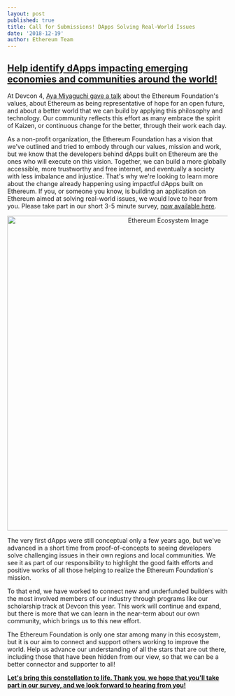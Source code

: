 ```yaml
---
layout: post
published: true
title: Call for Submissions! DApps Solving Real-World Issues
date: '2018-12-19'
author: Ethereum Team
---
```


## [Help identify dApps impacting emerging economies and communities around the world!](http://survey.ethereum.org)

At Devcon 4,  [Aya Miyaguchi gave a talk](https://slideslive.com/38911600/ef-values)  about the Ethereum Foundation's values, about Ethereum as being representative of hope for an open future, and about a better world that we can build by applying this philosophy and technology. Our community reflects this effort as many embrace the spirit of Kaizen, or continuous change for the better, through their work each day.

As a non-profit organization, the Ethereum Foundation has a vision that we've outlined and tried to embody through our values, mission and work, but we know that the developers behind dApps built on Ethereum are the ones who will execute on this vision. Together, we can build a more globally accessible, more trustworthy and free internet, and eventually a society with less imbalance and injustice. That's why we're looking to learn more about the change already happening using impactful dApps built on Ethereum. If you, or someone you know, is building an application on Ethereum aimed at solving real-world issues, we would love to hear from you. Please take part in our short 3-5 minute survey, [now available here](http://survey.ethereum.org).

<center><img src="https://blog.ethereum.org/img/2018/12/ef_ecosystem.png" alt="Ethereum Ecosystem Image" width="720"></center>

The very first dApps were still conceptual only a few years ago, but we've advanced in a short time from proof-of-concepts to seeing developers solve challenging issues in their own regions and local communities. We see it as part of our responsibility to highlight the good faith efforts and positive works of all those helping to realize the Ethereum Foundation's mission.

To that end, we have worked to connect new and underfunded builders with the most involved members of our industry through programs like our scholarship track at Devcon this year. This work will continue and expand, but there is more that we can learn in the near-term about our own community, which brings us to this new effort.

The Ethereum Foundation is only one star among many in this ecosystem, but it is our aim to connect and support others working to improve the world. Help us advance our understanding of all the stars that are out there, including those that have been hidden from our view, so that we can be a better connector and supporter to all!

**[Let's bring this constellation to life. Thank you, we hope that you'll take part in our survey, and we look forward to hearing from you!](http://survey.ethereum.org)**
